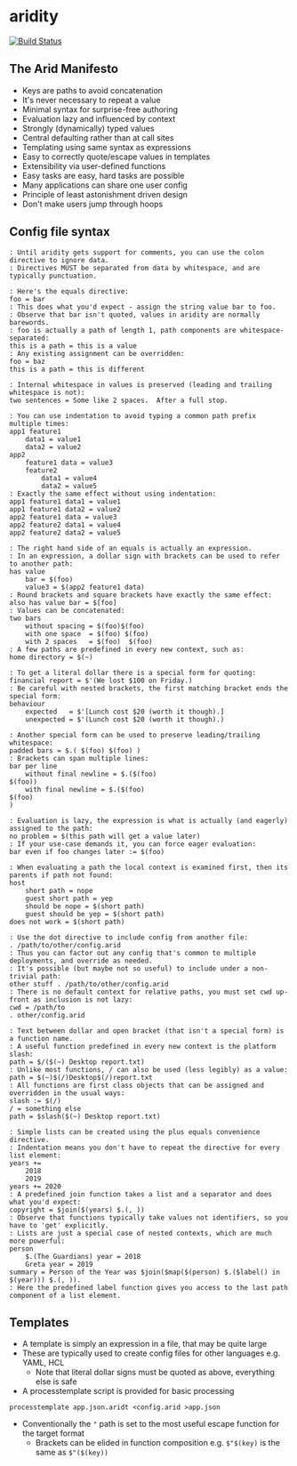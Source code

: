 # aridity
[![Build Status](https://travis-ci.org/combatopera/aridity.svg?branch=master)](https://travis-ci.org/combatopera/aridity)

## The Arid Manifesto
* Keys are paths to avoid concatenation
* It's never necessary to repeat a value
* Minimal syntax for surprise-free authoring
* Evaluation lazy and influenced by context
* Strongly (dynamically) typed values
* Central defaulting rather than at call sites
* Templating using same syntax as expressions
* Easy to correctly quote/escape values in templates
* Extensibility via user-defined functions
* Easy tasks are easy, hard tasks are possible
* Many applications can share one user config
* Principle of least astonishment driven design
* Don't make users jump through hoops

## Config file syntax
```
: Until aridity gets support for comments, you can use the colon directive to ignore data.
: Directives MUST be separated from data by whitespace, and are typically punctuation.

: Here's the equals directive:
foo = bar
: This does what you'd expect - assign the string value bar to foo.
: Observe that bar isn't quoted, values in aridity are normally barewords.
: foo is actually a path of length 1, path components are whitespace-separated:
this is a path = this is a value
: Any existing assignment can be overridden:
foo = baz
this is a path = this is different

: Internal whitespace in values is preserved (leading and trailing whitespace is not):
two sentences = Some like 2 spaces.  After a full stop.

: You can use indentation to avoid typing a common path prefix multiple times:
app1 feature1
    data1 = value1
    data2 = value2
app2
    feature1 data = value3
    feature2
        data1 = value4
        data2 = value5
: Exactly the same effect without using indentation:
app1 feature1 data1 = value1
app1 feature1 data2 = value2
app2 feature1 data = value3
app2 feature2 data1 = value4
app2 feature2 data2 = value5

: The right hand side of an equals is actually an expression.
: In an expression, a dollar sign with brackets can be used to refer to another path:
has value
    bar = $(foo)
    value3 = $(app2 feature1 data)
: Round brackets and square brackets have exactly the same effect:
also has value bar = $[foo]
: Values can be concatenated:
two bars
    without spacing = $(foo)$(foo)
    with one space  = $(foo) $(foo)
    with 2 spaces   = $(foo)  $(foo)
: A few paths are predefined in every new context, such as:
home directory = $(~)

: To get a literal dollar there is a special form for quoting:
financial report = $'(We lost $100 on Friday.)
: Be careful with nested brackets, the first matching bracket ends the special form:
behaviour
    expected   = $'[Lunch cost $20 (worth it though).]
    unexpected = $'(Lunch cost $20 (worth it though).)

: Another special form can be used to preserve leading/trailing whitespace:
padded bars = $.( $(foo) $(foo) )
: Brackets can span multiple lines:
bar per line
    without final newline = $.($(foo)
$(foo))
    with final newline = $.($(foo)
$(foo)
)

: Evaluation is lazy, the expression is what is actually (and eagerly) assigned to the path:
no problem = $(this path will get a value later)
: If your use-case demands it, you can force eager evaluation:
bar even if foo changes later := $(foo)

: When evaluating a path the local context is examined first, then its parents if path not found:
host
    short path = nope
    guest short path = yep
    should be nope = $(short path)
    guest should be yep = $(short path)
does not work = $(short path)

: Use the dot directive to include config from another file:
. /path/to/other/config.arid
: Thus you can factor out any config that's common to multiple deployments, and override as needed.
: It's possible (but maybe not so useful) to include under a non-trivial path:
other stuff . /path/to/other/config.arid
: There is no default context for relative paths, you must set cwd up-front as inclusion is not lazy:
cwd = /path/to
. other/config.arid

: Text between dollar and open bracket (that isn't a special form) is a function name.
: A useful function predefined in every new context is the platform slash:
path = $/($(~) Desktop report.txt)
: Unlike most functions, / can also be used (less legibly) as a value:
path = $(~)$(/)Desktop$(/)report.txt
: All functions are first class objects that can be assigned and overridden in the usual ways:
slash := $(/)
/ = something else
path = $slash($(~) Desktop report.txt)

: Simple lists can be created using the plus equals convenience directive.
: Indentation means you don't have to repeat the directive for every list element:
years +=
    2018
    2019
years += 2020
: A predefined join function takes a list and a separator and does what you'd expect:
copyright = $join($(years) $.(, ))
: Observe that functions typically take values not identifiers, so you have to 'get' explicitly.
: Lists are just a special case of nested contexts, which are much more powerful:
person
    $.(The Guardians) year = 2018
    Greta year = 2019
summary = Person of the Year was $join($map($(person) $.($label() in $(year))) $.(, )).
: Here the predefined label function gives you access to the last path component of a list element.
```
## Templates
* A template is simply an expression in a file, that may be quite large
* These are typically used to create config files for other languages e.g. YAML, HCL
  * Note that literal dollar signs must be quoted as above, everything else is safe
* A processtemplate script is provided for basic processing
```
processtemplate app.json.aridt <config.arid >app.json
```
* Conventionally the `"` path is set to the most useful escape function for the target format
  * Brackets can be elided in function composition e.g. `$"$(key)` is the same as `$"($(key))`
